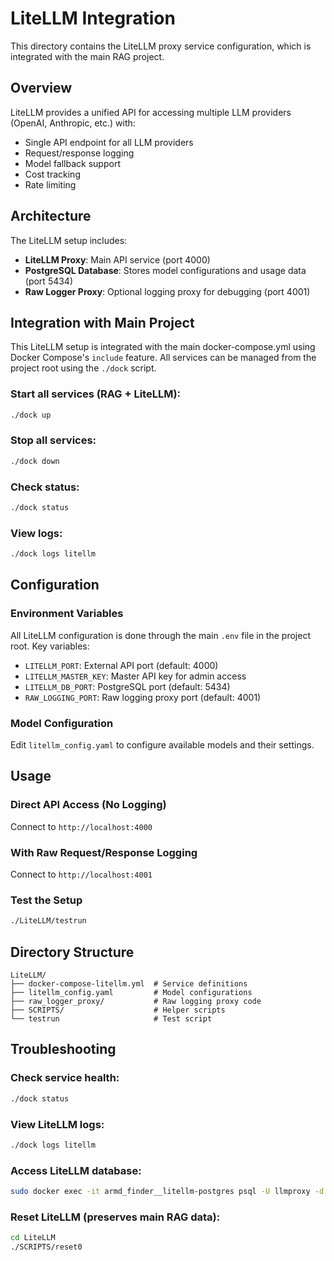 # LiteLLM Integration

This directory contains the LiteLLM proxy service configuration, which is integrated with the main RAG project.

## Overview

LiteLLM provides a unified API for accessing multiple LLM providers (OpenAI, Anthropic, etc.) with:
- Single API endpoint for all LLM providers
- Request/response logging
- Model fallback support
- Cost tracking
- Rate limiting

## Architecture

The LiteLLM setup includes:
- **LiteLLM Proxy**: Main API service (port 4000)
- **PostgreSQL Database**: Stores model configurations and usage data (port 5434)
- **Raw Logger Proxy**: Optional logging proxy for debugging (port 4001)

## Integration with Main Project

This LiteLLM setup is integrated with the main docker-compose.yml using Docker Compose's `include` feature. All services can be managed from the project root using the `./dock` script.

### Start all services (RAG + LiteLLM):
```bash
./dock up
```

### Stop all services:
```bash
./dock down
```

### Check status:
```bash
./dock status
```

### View logs:
```bash
./dock logs litellm
```

## Configuration

### Environment Variables
All LiteLLM configuration is done through the main `.env` file in the project root. Key variables:
- `LITELLM_PORT`: External API port (default: 4000)
- `LITELLM_MASTER_KEY`: Master API key for admin access
- `LITELLM_DB_PORT`: PostgreSQL port (default: 5434)
- `RAW_LOGGING_PORT`: Raw logging proxy port (default: 4001)

### Model Configuration
Edit `litellm_config.yaml` to configure available models and their settings.

## Usage

### Direct API Access (No Logging)
Connect to `http://localhost:4000`

### With Raw Request/Response Logging
Connect to `http://localhost:4001`

### Test the Setup
```bash
./LiteLLM/testrun
```

## Directory Structure
```
LiteLLM/
├── docker-compose-litellm.yml  # Service definitions
├── litellm_config.yaml         # Model configurations
├── raw_logger_proxy/           # Raw logging proxy code
├── SCRIPTS/                    # Helper scripts
└── testrun                     # Test script
```

## Troubleshooting

### Check service health:
```bash
./dock status
```

### View LiteLLM logs:
```bash
./dock logs litellm
```

### Access LiteLLM database:
```bash
sudo docker exec -it armd_finder__litellm-postgres psql -U llmproxy -d litellm
```

### Reset LiteLLM (preserves main RAG data):
```bash
cd LiteLLM
./SCRIPTS/reset0
```